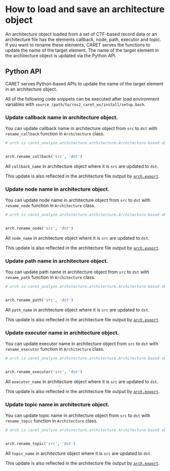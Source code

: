 # How to load and save an architecture object

An architecture object loaded from a set of CTF-based record data or an architecture file has the elements callback, node, path, executor and topic.
If you want to rename these elements, CARET serves the functions to update the name of the target element.
The name of the target element in the architecture object is updated via the Python API.

## Python API

CARET serves Python-based APIs to update the name of the target element in an architecture object.

All of the following code snippets can be executed after load environment variables with `source /path/to/ros2_caret_ws/install/setup.bash`.

### Update callback name in architecture object.

You can update callback name in architecture object from `src` to `dst` with `rename_callback` function in `Architecture` class.

```python
# arch is caret_analyze.architecture.architecture.Architecture-based object


arch.rename_callback('src', 'dst')
```

All `callback_name` in architecture object where it is `src` are updated to `dst`.

This update is also reflected in the architecture file output by [`arch.export`](./load_and_save.md#save).

### Update node name in architecture object.

You can update node name in architecture object from `src` to `dst` with `rename_node` function in `Architecture` class.

```python
# arch is caret_analyze.architecture.architecture.Architecture-based object


arch.rename_node('src', 'dst')
```

All `node_name` in architecture object where it is `src` are updated to `dst`.

This update is also reflected in the architecture file output by [`arch.export`](./load_and_save.md#save).

### Update path name in architecture object.

You can update path name in architecture object from `src` to `dst` with `rename_path` function in `Architecture` class.

```python
# arch is caret_analyze.architecture.architecture.Architecture-based object


arch.rename_path('src', 'dst')
```

All `path_name` in architecture object where it is `src` are updated to `dst`.

This update is also reflected in the architecture file output by [`arch.export`](./load_and_save.md#save).

### Update executor name in architecture object.

You can update executor name in architecture object from `src` to `dst` with `rename_executor` function in `Architecture` class.

```python
# arch is caret_analyze.architecture.architecture.Architecture-based object


arch.rename_executor('src', 'dst')
```

All `executor_name` in architecture object where it is `src` are updated to `dst`.

This update is also reflected in the architecture file output by [`arch.export`](./load_and_save.md#save).

### Update topic name in architecture object.

You can update topic name in architecture object from `src` to `dst` with `rename_topic` function in `Architecture` class.

```python
# arch is caret_analyze.architecture.architecture.Architecture-based object


arch.rename_topic('src', 'dst')
```

All `topic_name` in architecture object where it is `src` are updated to `dst`.

This update is also reflected in the architecture file output by [`arch.export`](./load_and_save.md#save).
